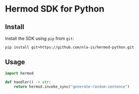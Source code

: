 # Hermod SDK for Python

## Install
Install the SDK using `pip` from `git`:

```shell
pip install git+https://github.com/nla-is/hermod-python.git
```

## Usage
```python
import hermod

def handler() -> str:
    return hermod.invoke_sync("generate-random-sentence")

```
